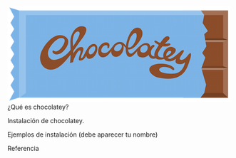 ![chocolatey-1.png](https://github.com/kikelopser/tarea-chocolatey/blob/main/chocolatey-1.png)
¿Qué es chocolatey?

Instalación de chocolatey.

Ejemplos de instalación (debe aparecer tu nombre)

Referencia
